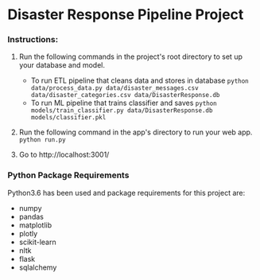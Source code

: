 # Disaster Response Pipeline Project

### Instructions:

1. Run the following commands in the project's root directory to set up your database and model.

    - To run ETL pipeline that cleans data and stores in database
      `python data/process_data.py data/disaster_messages.csv data/disaster_categories.csv data/DisasterResponse.db`
    - To run ML pipeline that trains classifier and saves
      `python models/train_classifier.py data/DisasterResponse.db models/classifier.pkl`

2. Run the following command in the app's directory to run your web app.
   `python run.py`

3. Go to http://localhost:3001/

### Python Package Requirements

Python3.6 has been used and package requirements for this project are:

-   numpy
-   pandas
-   matplotlib
-   plotly
-   scikit-learn
-   nltk
-   flask
-   sqlalchemy
